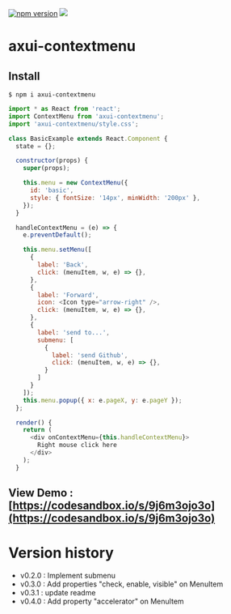 [![npm version](https://badge.fury.io/js/axui-contextmenu.svg)](https://badge.fury.io/js/axui-contextmenu)
[![](https://img.shields.io/npm/dm/axui-contextmenu.svg)](https://www.npmjs.com/package/axui-contextmenu)

# axui-contextmenu

## Install

```
$ npm i axui-contextmenu
```

```js
import * as React from 'react';
import ContextMenu from 'axui-contextmenu';
import 'axui-contextmenu/style.css';

class BasicExample extends React.Component {
  state = {};

  constructor(props) {
    super(props);

    this.menu = new ContextMenu({
      id: 'basic',
      style: { fontSize: '14px', minWidth: '200px' },
    });
  }

  handleContextMenu = (e) => {
    e.preventDefault();

    this.menu.setMenu([
      {
        label: 'Back',
        click: (menuItem, w, e) => {},
      },
      {
        label: 'Forward',
        icon: <Icon type="arrow-right" />,
        click: (menuItem, w, e) => {},
      },
      {
        label: 'send to...',
        submenu: [
          {
            label: 'send Github',
            click: (menuItem, w, e) => {},
          }
        ]
      }
    ]);
    this.menu.popup({ x: e.pageX, y: e.pageY });
  };

  render() {
    return (
      <div onContextMenu={this.handleContextMenu}>
        Right mouse click here
      </div>
    );
  }

```

## View Demo : [https://codesandbox.io/s/9j6m3ojo3o](https://codesandbox.io/s/9j6m3ojo3o)

# Version history

- v0.2.0 : Implement submenu
- v0.3.0 : Add properties "check, enable, visible" on MenuItem
- v0.3.1 : update readme
- v0.4.0 : Add property "accelerator" on MenuItem
